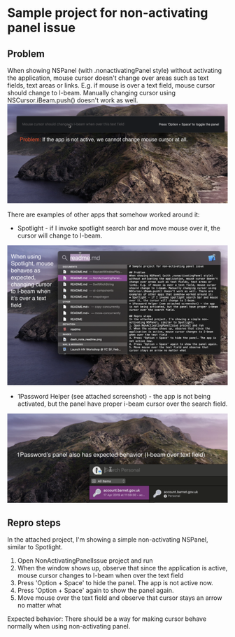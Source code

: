 # Sample project for non-activating panel issue

## Problem
When showing NSPanel (with .nonactivatingPanel style) without activating the application, mouse cursor doesn't change over areas such as text fields, text areas or links. E.g. if mouse is over a text field, mouse cursor should change to I-beam. Manually changing cursor using NSCursor.iBeam.push() doesn't work as well. 
![example](https://raw.githubusercontent.com/PitNikola/NonActivatingPanelIssue/master/non-working-example.png)

There are examples of other apps that somehow worked around it:
* Spotlight - if I invoke spotlight search bar and move mouse over it, the cursor will change to I-beam.

![spotlight](https://raw.githubusercontent.com/PitNikola/NonActivatingPanelIssue/master/spotlight-example.png)

* 1Password Helper (see attached screenshot) - the app is not being activated, but the panel have proper i-beam cursor over the search field.

![1password](https://raw.githubusercontent.com/PitNikola/NonActivatingPanelIssue/master/1password-example.png)


## Repro steps
In the attached project, I'm showing a simple non-activating NSPanel, similar to Spotlight.
1. Open NonActivatingPanelIssue project and run
2. When the window shows up, observe that since the application is active, mouse cursor changes to I-beam when over the text field
3. Press 'Option + Space' to hide the panel. The app is not active now.
4. Press 'Option + Space' again to show the panel again.
5. Move mouse over the text field and observe that cursor stays an arrow no matter what

Expected behavior: There should be a way for making cursor behave normally when using non-activating panel.
